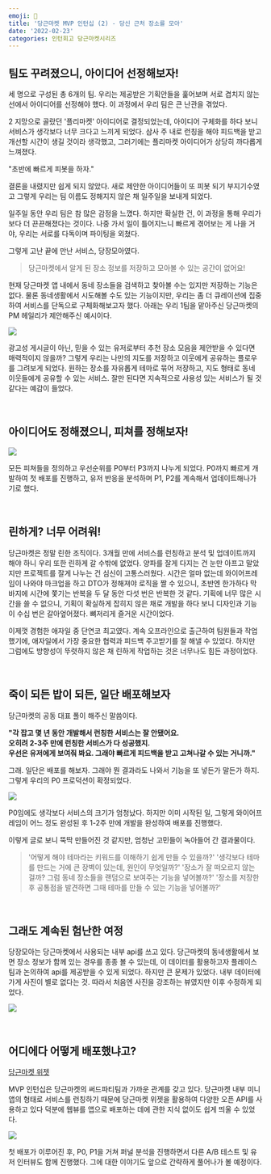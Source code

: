 ```yaml
---
emoji: 🥕
title: '당근마켓 MVP 인턴십 (2) - 당신 근처 장소를 모아'
date: '2022-02-23'
categories: 인턴회고 당근마켓시리즈
---
```


## 팀도 꾸려졌으니, 아이디어 선정해보자!
 
세 명으로 구성된 총 6개의 팀. 우리는 제공받은 기획안들을 훑어보며 서로 겹치지 않는 선에서 아이디어를 선정해야 했다. 이 과정에서 우리 팀은 큰 난관을 겪었다.

2 지망으로 골랐던 '플리마켓' 아이디어로 결정되었는데, 아이디어 구체화를 하다 보니 서비스가 생각보다 너무 크다고 느끼게 되었다. 삼사 주 내로 런칭을 해야 피드백을 받고 개선할 시간이 생길 것이라 생각했고, 그러기에는 플리마켓 아이디어가 상당히 까다롭게 느껴졌다.

"초반에 빠르게 피봇을 하자."

결론을 내렸지만 쉽게 되지 않았다. 새로 제안한 아이디어들이 또 피봇 되기 부지기수였고 그렇게 우리는 팀 이름도 정해지지 않은 채 일주일을 보내게 되었다.

일주일 동안 우리 팀은 참 많은 감정을 느꼈다. 하지만 확실한 건, 이 과정을 통해 우리가 보다 더 끈끈해졌다는 것이다. 나중 가서 일이 틀어지느니 빠르게 겪어보는 게 나을 거야, 우리는 서로를 다독이며 파이팅을 외쳤다.

그렇게 고난 끝에 만난 서비스, 당장모아였다.

> 당근마켓에서 알게 된 장소 정보를 저장하고 모아볼 수 있는 공간이 없어요!

현재 당근마켓 앱 내에서 동네 장소들을 검색하고 찾아볼 수는 있지만 저장하는 기능은 없다. 물론 동네생활에서 시도해볼 수도 있는 기능이지만, 우리는 좀 더 큐레이션에 집중하여 서비스를 단독으로 구체화해보고자 했다. 아래는 우리 1팀을 맡아주신 당근마켓의 PM 헤일리가 제안해주신 예시이다.

![](6-0.png)

광고성 게시글이 아닌, 믿을 수 있는 유저로부터 추천 장소 모음을 제안받을 수 있다면 매력적이지 않을까? 그렇게 우리는 나만의 지도를 저장하고 이웃에게 공유하는 플로우를 그려보게 되었다. 원하는 장소를 자유롭게 테마로 묶어 저장하고, 지도 형태로 동네 이웃들에게 공유할 수 있는 서비스. 잘만 된다면 지속적으로 사용성 있는 서비스가 될 것 같다는 예감이 들었다.

&nbsp;

## 아이디어도 정해졌으니, 피쳐를 정해보자!

![](6-1.png)

모든 피쳐들을 정의하고 우선순위를 P0부터 P3까지 나누게 되었다. P0까지 빠르게 개발하여 첫 배포를 진행하고, 유저 반응을 분석하며 P1, P2를 계속해서 업데이트해나가기로 했다.

&nbsp;

## 린하게? 너무 어려워!
 
당근마켓은 정말 린한 조직이다. 3개월 만에 서비스를 런칭하고 분석 및 업데이트까지 해야 하니 우리 또한 린하게 갈 수밖에 없었다. 양파를 잘게 다지는 건 눈만 아프고 말았지만 프로젝트를 잘게 나누는 건 심신이 고통스러웠다. 시간은 얼마 없는데 와이어프레임이 나와야 마크업을 하고 DTO가 정해져야 로직을 짤 수 있으니, 초반엔 한가하다 막바지에 시간에 쫓기는 반복을 두 달 동안 다섯 번은 반복한 것 같다. 기획에 너무 많은 시간을 쓸 수 없으니, 기획이 확실하게 잡히지 않은 채로 개발을 하다 보니 디자인과 기능이 수십 번은 갈아엎어졌다. 뼈저리게 즐거운 시간이었다.

이제껏 경험한 애자일 중 단연코 최고였다. 계속 오프라인으로 출근하여 팀원들과 작업했기에, 애자일에서 가장 중요한 협력과 피드백 주고받기를 잘 해낼 수 있었다. 하지만 그럼에도 방향성이 뚜렷하지 않은 채 린하게 작업하는 것은 너무나도 힘든 과정이었다.

&nbsp;

## 죽이 되든 밥이 되든, 일단 배포해보자
 
당근마켓의 공동 대표 폴이 해주신 말씀이다.

**"각 잡고 몇 년 동안 개발해서 런칭한 서비스는 잘 안됐어요.**  
**오히려 2-3주 만에 런칭한 서비스가 다 성공했지.**  
**우선은 유저에게 보여줘 봐요. 그래야 빠르게 피드백을 받고 고쳐나갈 수 있는 거니까."**

그래. 일단은 배포를 해보자. 그래야 뭔 결과라도 나와서 기능을 또 넣든가 말든가 하지. 그렇게 우리의 P0 프로덕션이 확정되었다.

![](6-2.png)

P0임에도 생각보다 서비스의 크기가 엄청났다. 하지만 이미 시작된 일, 그렇게 와이어프레임이 어느 정도 완성된 후 1-2주 만에 개발을 완성하여 배포를 진행했다.

이렇게 글로 보니 뚝딱 만들어진 것 같지만, 엄청난 고민들이 녹아들어 간 결과물이다.

> '어떻게 해야 테마라는 키워드를 이해하기 쉽게 만들 수 있을까?'
> '생각보다 테마를 만드는 거에 큰 장벽이 있는데, 원인이 무엇일까?'
> '장소가 잘 떠오르지 않는 걸까? 그럼 동네 장소들을 랜덤으로 보여주는 기능을 넣어볼까?'
> '장소를 저장한 후 공통점을 발견하면 그때 테마를 만들 수 있는 기능을 넣어볼까?'

&nbsp;

## 그래도 계속된 험난한 여정

당장모아는 당근마켓에서 사용되는 내부 api를 쓰고 있다. 당근마켓의 동네생활에서 보면 장소 정보가 함께 있는 경우를 종종 볼 수 있는데, 이 데이터를 활용하고자 플레이스팀과 논의하여 api를 제공받을 수 있게 되었다. 하지만 큰 문제가 있었다. 내부 데이터에 가게 사진이 별로 없다는 것. 따라서 처음엔 사진을 강조하는 뷰였지만 이후 수정하게 되었다.

![](6-3.png)

&nbsp;

## 어디에다 어떻게 배포했냐고?

[당근마켓 위젯](https://partner.daangn.com/docs/background)

MVP 인턴십은 당근마켓의 써드파티팀과 가까운 관계를 갖고 있다. 당근마켓 내부 미니앱의 형태로 서비스를 런칭하기 때문에 당근마켓 위젯을 활용하여 다양한 오픈 API를 사용하고 있다 덕분에 웹뷰를 앱으로 배포하는 데에 관한 지식 없이도 쉽게 띄울 수 있었다.

![](6-4.png)

첫 배포가 이루어진 후, P0, P1을 거쳐 퍼널 분석을 진행하면서 다른 A/B 테스트 및 유저 인터뷰도 함께 진행했다. 그에 대한 이야기도 앞으로 간략하게 풀어나가 볼 예정이다.